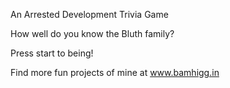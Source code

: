 An Arrested Development Trivia Game

How well do you know the Bluth family?

Press start to being!


Find more fun projects of mine at www.bamhigg.in
